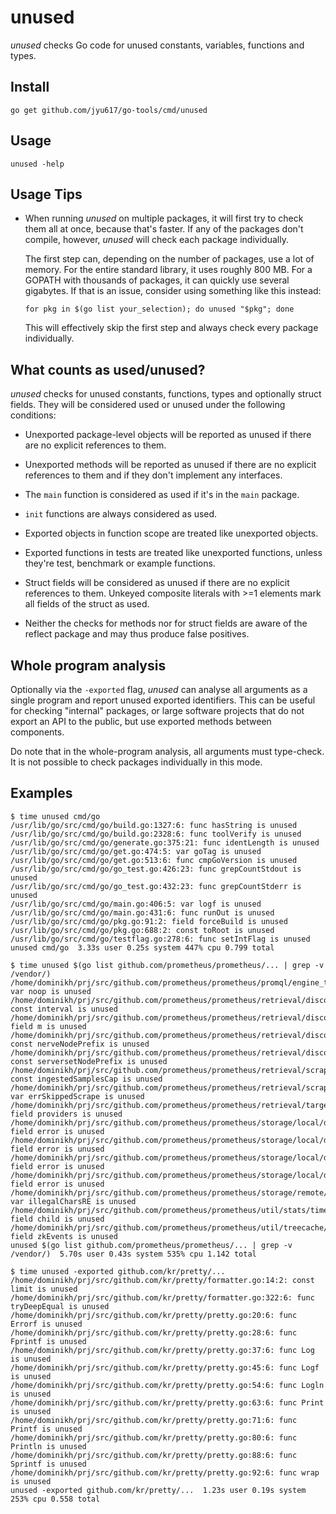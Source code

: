# unused

_unused_ checks Go code for unused constants, variables, functions and
types.

## Install

	go get github.com/jyu617/go-tools/cmd/unused

## Usage

	unused -help

## Usage Tips

- When running _unused_ on multiple packages, it will first try to
  check them all at once, because that's faster. If any of the
  packages don't compile, however, _unused_ will check each package
  individually.

  The first step can, depending on the number of packages, use a lot
  of memory. For the entire standard library, it uses roughly 800 MB.
  For a GOPATH with thousands of packages, it can quickly use several
  gigabytes. If that is an issue, consider using something like this
  instead:

  ```
  for pkg in $(go list your_selection); do unused "$pkg"; done
  ```

  This will effectively skip the first step and always check every
  package individually.

## What counts as used/unused?

_unused_ checks for unused constants, functions, types and optionally
struct fields. They will be considered used or unused under the
following conditions:

- Unexported package-level objects will be reported as unused if there
  are no explicit references to them.

- Unexported methods will be reported as unused if there are no
  explicit references to them and if they don't implement any
  interfaces.

- The `main` function is considered as used if it's in the `main`
  package.

- `init` functions are always considered as used.

- Exported objects in function scope are treated like unexported
  objects.

- Exported functions in tests are treated like unexported functions,
  unless they're test, benchmark or example functions.

- Struct fields will be considered as unused if there are no explicit
  references to them. Unkeyed composite literals with >=1 elements
  mark all fields of the struct as used.

- Neither the checks for methods nor for struct fields are aware of
  the reflect package and may thus produce false positives.

## Whole program analysis

Optionally via the `-exported` flag, _unused_ can analyse all
arguments as a single program and report unused exported identifiers.
This can be useful for checking "internal" packages, or large software
projects that do not export an API to the public, but use exported
methods between components.

Do note that in the whole-program analysis, all arguments must
type-check. It is not possible to check packages individually in this
mode.

## Examples

```
$ time unused cmd/go
/usr/lib/go/src/cmd/go/build.go:1327:6: func hasString is unused
/usr/lib/go/src/cmd/go/build.go:2328:6: func toolVerify is unused
/usr/lib/go/src/cmd/go/generate.go:375:21: func identLength is unused
/usr/lib/go/src/cmd/go/get.go:474:5: var goTag is unused
/usr/lib/go/src/cmd/go/get.go:513:6: func cmpGoVersion is unused
/usr/lib/go/src/cmd/go/go_test.go:426:23: func grepCountStdout is unused
/usr/lib/go/src/cmd/go/go_test.go:432:23: func grepCountStderr is unused
/usr/lib/go/src/cmd/go/main.go:406:5: var logf is unused
/usr/lib/go/src/cmd/go/main.go:431:6: func runOut is unused
/usr/lib/go/src/cmd/go/pkg.go:91:2: field forceBuild is unused
/usr/lib/go/src/cmd/go/pkg.go:688:2: const toRoot is unused
/usr/lib/go/src/cmd/go/testflag.go:278:6: func setIntFlag is unused
unused cmd/go  3.33s user 0.25s system 447% cpu 0.799 total
```

```
$ time unused $(go list github.com/prometheus/prometheus/... | grep -v /vendor/)
/home/dominikh/prj/src/github.com/prometheus/prometheus/promql/engine_test.go:11:5: var noop is unused
/home/dominikh/prj/src/github.com/prometheus/prometheus/retrieval/discovery/dns.go:39:2: const interval is unused
/home/dominikh/prj/src/github.com/prometheus/prometheus/retrieval/discovery/dns.go:69:2: field m is unused
/home/dominikh/prj/src/github.com/prometheus/prometheus/retrieval/discovery/nerve.go:31:2: const nerveNodePrefix is unused
/home/dominikh/prj/src/github.com/prometheus/prometheus/retrieval/discovery/serverset.go:33:2: const serversetNodePrefix is unused
/home/dominikh/prj/src/github.com/prometheus/prometheus/retrieval/scrape.go:41:2: const ingestedSamplesCap is unused
/home/dominikh/prj/src/github.com/prometheus/prometheus/retrieval/scrape.go:49:2: var errSkippedScrape is unused
/home/dominikh/prj/src/github.com/prometheus/prometheus/retrieval/targetmanager.go:184:2: field providers is unused
/home/dominikh/prj/src/github.com/prometheus/prometheus/storage/local/delta.go:394:2: field error is unused
/home/dominikh/prj/src/github.com/prometheus/prometheus/storage/local/delta.go:398:3: field error is unused
/home/dominikh/prj/src/github.com/prometheus/prometheus/storage/local/doubledelta.go:500:2: field error is unused
/home/dominikh/prj/src/github.com/prometheus/prometheus/storage/local/doubledelta.go:504:3: field error is unused
/home/dominikh/prj/src/github.com/prometheus/prometheus/storage/remote/opentsdb/client.go:40:2: var illegalCharsRE is unused
/home/dominikh/prj/src/github.com/prometheus/prometheus/util/stats/timer.go:56:2: field child is unused
/home/dominikh/prj/src/github.com/prometheus/prometheus/util/treecache/treecache.go:25:2: field zkEvents is unused
unused $(go list github.com/prometheus/prometheus/... | grep -v /vendor/)  5.70s user 0.43s system 535% cpu 1.142 total
```

```
$ time unused -exported github.com/kr/pretty/...
/home/dominikh/prj/src/github.com/kr/pretty/formatter.go:14:2: const limit is unused
/home/dominikh/prj/src/github.com/kr/pretty/formatter.go:322:6: func tryDeepEqual is unused
/home/dominikh/prj/src/github.com/kr/pretty/pretty.go:20:6: func Errorf is unused
/home/dominikh/prj/src/github.com/kr/pretty/pretty.go:28:6: func Fprintf is unused
/home/dominikh/prj/src/github.com/kr/pretty/pretty.go:37:6: func Log is unused
/home/dominikh/prj/src/github.com/kr/pretty/pretty.go:45:6: func Logf is unused
/home/dominikh/prj/src/github.com/kr/pretty/pretty.go:54:6: func Logln is unused
/home/dominikh/prj/src/github.com/kr/pretty/pretty.go:63:6: func Print is unused
/home/dominikh/prj/src/github.com/kr/pretty/pretty.go:71:6: func Printf is unused
/home/dominikh/prj/src/github.com/kr/pretty/pretty.go:80:6: func Println is unused
/home/dominikh/prj/src/github.com/kr/pretty/pretty.go:88:6: func Sprintf is unused
/home/dominikh/prj/src/github.com/kr/pretty/pretty.go:92:6: func wrap is unused
unused -exported github.com/kr/pretty/...  1.23s user 0.19s system 253% cpu 0.558 total
```
